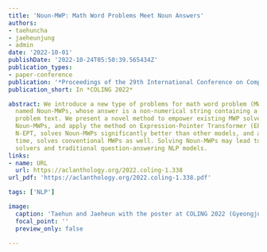 ```yaml
---
title: 'Noun-MWP: Math Word Problems Meet Noun Answers'
authors:
- taehuncha
- jaeheunjung
- admin
date: '2022-10-01'
publishDate: '2022-10-24T05:50:39.565434Z'
publication_types:
- paper-conference
publication: '*Proceedings of the 29th International Conference on Computational Linguistics*'
publication_short: In *COLING 2022*

abstract: We introduce a new type of problems for math word problem (MWP) solvers,
  named Noun-MWPs, whose answer is a non-numerical string containing a noun from the
  problem text. We present a novel method to empower existing MWP solvers to handle
  Noun-MWPs, and apply the method on Expression-Pointer Transformer (EPT). Our model,
  N-EPT, solves Noun-MWPs significantly better than other models, and at the same
  time, solves conventional MWPs as well. Solving Noun-MWPs may lead to bridging MWP
  solvers and traditional question-answering NLP models.
links:
- name: URL
  url: https://aclanthology.org/2022.coling-1.338
url_pdf: 'https://aclanthology.org/2022.coling-1.338.pdf'

tags: ['NLP']

image:
  caption: 'Taehun and Jaeheun with the poster at COLING 2022 (Gyeongju, South Korea)'
  focal_point: ''
  preview_only: false

---
```

